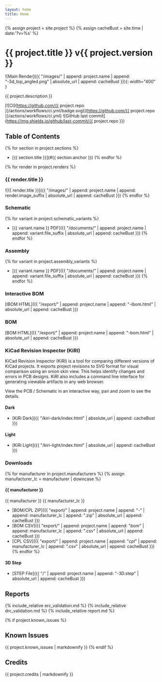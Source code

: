 ```yaml
---
layout: home
title: Home
---
```


{% assign project = site.project %}
{% assign cacheBust = site.time | date:'?v=%s' %}
# {{ project.title }} v{{ project.version }}
![Main Render]({{ "/images/" | append: project.name | append: "-3d_top_angled.png" | absolute_url | append: cacheBust }}){: width="400" }

{{ project.description }}

[![CI](https://github.com/{{ project.repo }}/actions/workflows/ci.yml/badge.svg)](https://github.com/{{ project.repo }}/actions/workflows/ci.yml)
![GitHub last commit](https://img.shields.io/github/last-commit/{{ project.repo }})

## Table of Contents
{% for section in project.sections %}
- [{{ section.title }}](#{{ section.anchor }})
{% endfor %}

{% for render in project.renders %}
### {{ render.title }}
![{{ render.title }}]({{ "/images/" | append: project.name | append: render.image_suffix | absolute_url | append: cacheBust }})
{% endfor %}

### Schematic
{% for variant in project.schematic_variants %}
- [{{ variant.name }} PDF]({{ "/documents/" | append: project.name | append: variant.file_suffix | absolute_url | append: cacheBust }})
{% endfor %}

### Assembly
{% for variant in project.assembly_variants %}
- [{{ variant.name }} PDF]({{ "/documents/" | append: project.name | append: variant.file_suffix | absolute_url | append: cacheBust }})
{% endfor %}

### Interactive BOM
[IBOM HTML]({{ "/export/" | append: project.name | append: "-ibom.html" | absolute_url | append: cacheBust }})

### BOM
[BOM HTML]({{ "/export/" | append: project.name | append: "-bom.html" | absolute_url | append: cacheBust }})


### KiCad Revision Inspector (KiRI)

KiCad Revision Inspector (KiRI) is a tool for comparing different versions of KiCad projects. It exports project revisions to SVG format for visual comparison using an onion skin view. This helps identify changes and errors in PCB designs. KiRI also includes a command line interface for generating viewable artifacts in any web browser.

View the PCB / Schematic in an interactive way, pan and zoom to see the details.

#### Dark

- [KiRi Dark]({{ "/kiri-dark/index.html" | absolute_url | append: cacheBust }})

#### Light

- [KiRi Light]({{ "/kiri-light/index.html" | absolute_url | append: cacheBust }})

### Downloads
{% for manufacturer in project.manufacturers %}
{% assign manufacturer_lc = manufacturer | downcase %}
#### {{ manufacturer }}
{{ manufacturer }}
{{ manufacturer_lc }}
- [BOM/CPL ZIP]({{ "export/" | append: project.name | append: "-" | append: manufacturer_lc | append: ".zip" | absolute_url | append: cacheBust }})
- [BOM CSV]({{ "export/" | append: project.name | append: "_bom_" | append: manufacturer_lc | append: ".csv" | absolute_url | append: cacheBust }})
- [CPL CSV]({{ "export/" | append: project.name | append: "_cpl_" | append: manufacturer_lc | append: ".csv" | absolute_url | append: cacheBust }})
{% endfor %}

#### 3D Step
- [STEP File]({{ "/" | append: project.name | append: "-3D.step" | absolute_url | append: cacheBust }})

## Reports
{% include_relative erc_validation.md %}
{% include_relative drc_validation.md %}
{% include_relative report.md %}

{% if project.known_issues %}
## Known Issues
{{ project.known_issues | markdownify }}
{% endif %}

## Credits
{{ project.credits | markdownify }}